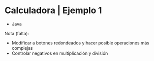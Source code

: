 # Calculadora | Ejemplo 1

+ Java

Nota (falta): 
+ Modificar a botones redondeados y hacer posible operaciones más complejas
+ Controlar negativos en multiplicación y división
